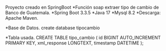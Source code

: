 Proyecto creado en SpringBoot
*Función soap extraer tipo de cambio de Banco de Guatemala.
*Spring Boot 3.3.5
*Java 17
*Mysql 8.2 
*Descarga: Apache Maven.


*Base de Datos.
create database tipocambio


*Tabla usada.
CREATE TABLE tipo_cambio (
    id BIGINT AUTO_INCREMENT PRIMARY KEY,
    xml_response LONGTEXT,
    timestamp DATETIME
);



